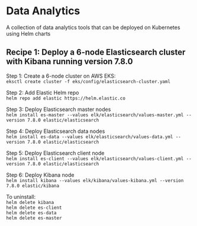 # Data Analytics
A collection of data analytics tools that can be deployed on Kubernetes using Helm charts

## Recipe 1: Deploy a 6-node Elasticsearch cluster with Kibana running version 7.8.0

Step 1: Create a 6-node cluster on AWS EKS:  
`eksctl create cluster -f eks/config/elasticsearch-cluster.yaml`

Step 2: Add Elastic Helm repo  
`helm repo add elastic https://helm.elastic.co`

Step 3: Deploy Elasticsearch master nodes  
`helm install es-master --values elk/elasticsearch/values-master.yml --version 7.8.0 elastic/elasticsearch`

Step 4: Deploy Elasticsearch data nodes  
`helm install es-data --values elk/elasticsearch/values-data.yml --version 7.8.0 elastic/elasticsearch`

Step 5: Deploy Elasticsearch client node  
`helm install es-client --values elk/elasticsearch/values-client.yml --version 7.8.0 elastic/elasticsearch`

Step 6: Deploy Kibana node  
`helm install kibana --values elk/kibana/values-kibana.yml --version 7.8.0 elastic/kibana`

To uninstall:  
`helm delete kibana`  
`helm delete es-client`  
`helm delete es-data`  
`helm delete es-master`  
